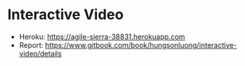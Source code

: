# Interactive Video 
- Heroku: https://agile-sierra-38831.herokuapp.com
- Report: https://www.gitbook.com/book/hungsonluong/interactive-video/details
